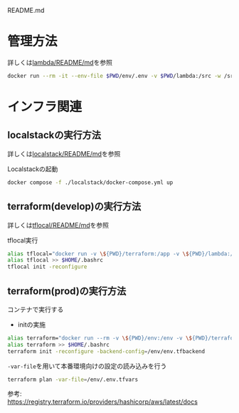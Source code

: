 README.md
# 管理方法  

詳しくは[lambda/README/md](lambda/README.md)を参照 

```sh
docker run --rm -it --env-file $PWD/env/.env -v $PWD/lambda:/src -w /src --entrypoint /bin/bash public.ecr.aws/lambda/python:3.11
```

# インフラ関連

## localstackの実行方法

詳しくは[localstack/README/md](localstack/README.md)を参照 

Localstackの起動  
```sh
docker compose -f ./localstack/docker-compose.yml up
```

## terraform(develop)の実行方法

詳しくは[tflocal/README/md](tflocal/README.md)を参照  

tflocal実行
```sh
alias tflocal="docker run -v \${PWD}/terraform:/app -v \${PWD}/lambda:/app/lambda --rm --net=localstack_default -u \$(id -u):\$(id -g) -it tflocal:0.16.0" 
alias tflocal >> $HOME/.bashrc
tflocal init -reconfigure
```

## terraform(prod)の実行方法

コンテナで実行する

- initの実施
```sh
alias terraform="docker run --rm -v \${PWD}/env:/env -v \${PWD}/terraform:/app -v \${PWD}/lambda:/app/lambda -w /app -u \$(id -u):\$(id -g) -it hashicorp/terraform:1.6.5"
alias terraform >> $HOME/.bashrc
terraform init -reconfigure -backend-config=/env/env.tfbackend
```

`-var-file`を用いて本番環境向けの設定の読み込みを行う
```sh
terraform plan -var-file=/env/.env.tfvars
```

参考:  
https://registry.terraform.io/providers/hashicorp/aws/latest/docs